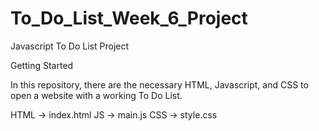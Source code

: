 # To_Do_List_Week_6_Project

Javascript To Do List Project

Getting Started

In this repository, there are the necessary HTML, Javascript, and CSS to open a website with a working To Do List.

HTML -> index.html
JS -> main.js
CSS -> style.css
